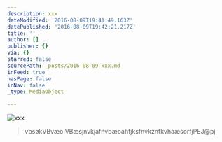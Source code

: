 ```yaml
---
description: xxx
dateModified: '2016-08-09T19:41:49.163Z'
datePublished: '2016-08-09T19:42:21.217Z'
title: ''
author: []
publisher: {}
via: {}
starred: false
sourcePath: _posts/2016-08-09-xxx.md
inFeed: true
hasPage: false
inNav: false
_type: MediaObject

---
```

![xxx](https://the-grid-user-content.s3-us-west-2.amazonaws.com/88c4ef52-f235-41b4-8ff5-771c286b9b3e.jpg)

> vbsøkVBvæoIVBæsjnvkjafnvbæoahfjksfnvkznfkvhaæsorfjPEJ@pj